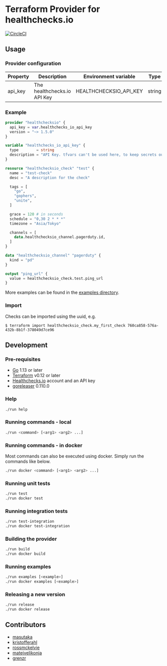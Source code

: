 # Terraform Provider for healthchecks.io

[![CircleCI](https://circleci.com/gh/kristofferahl/terraform-provider-healthchecksio/tree/master.svg?style=svg)](https://circleci.com/gh/kristofferahl/terraform-provider-healthchecksio/tree/master)

## Usage

### Provider configuration

| Property | Description                 | Environment variable   | Type   | Required |
|----------|-----------------------------|------------------------|--------|----------|
| api_key  | The healthchecks.io API Key | HEALTHCHECKSIO_API_KEY | string | true     |


### Example

```terraform
provider "healthchecksio" {
  api_key = var.healthchecks_io_api_key
  version = "~> 1.5.0"
}

variable "healthchecks_io_api_key" {
  type        = string
  description = "API Key. tfvars can't be used here, to keep secrets out of code first set environment TF_VAR_healthchecks_io_api_key"
}

resource "healthchecksio_check" "test" {
  name = "test-check"
  desc = "A description for the check"

  tags = [
    "go",
    "gophers",
    "unite",
  ]

  grace = 120 # in seconds
  schedule = "0,30 2 * * *"
  timezone = "Asia/Tokyo"

  channels = [
    data.healthchecksio_channel.pagerduty.id,
  ]
}

data "healthchecksio_channel" "pagerduty" {
  kind = "pd"
}

output "ping_url" {
  value = healthchecksio_check.test.ping_url
}
```

More examples can be found in the [examples directory](./examples).

### Import

Checks can be imported using the uuid, e.g.

```
$ terraform import healthchecksio_check.my_first_check 760ca858-576a-432b-8b1f-378049d7ce96
```

## Development

### Pre-requisites
- [Go](https://golang.org/) 1.13 or later
- [Terraform](https://www.terraform.io/) v0.12 or later
- [Healthchecks.io](https://healthchecks.io/) account and an API key
- [goreleaser](https://goreleaser.com/) 0.110.0


### Help

```bash
./run help
```

### Running commands - local

```bash
./run <command> [<arg1> <arg2> ...]
```

### Running commands - in docker

Most commands can also be executed using docker. Simply run the commands like below.

```bash
./run docker <command> [<arg1> <arg2> ...]
```

### Running unit tests

```bash
./run test
./run docker test
```

### Running integration tests

```bash
./run test-integration
./run docker test-integration
```

### Building the provider

```bash
./run build
./run docker build
```

### Running examples

```bash
./run examples [<example>]
./run docker examples [<example>]
```

### Releasing a new version

```bash
./run release
./run docker release
```

## Contributors
- [masutaka](https://github.com/masutaka)
- [kristofferahl](https://github.com/kristofferahl)
- [rossmckelvie](https://github.com/rossmckelvie)
- [matejvelikonja](https://github.com/matejvelikonja)
- [grenzr](https://github.com/grenzr)

